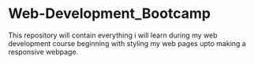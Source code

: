 # Web-Development_Bootcamp

This repository will contain everything i will learn during my web development course beginning with styling my web pages upto making a responsive webpage.
